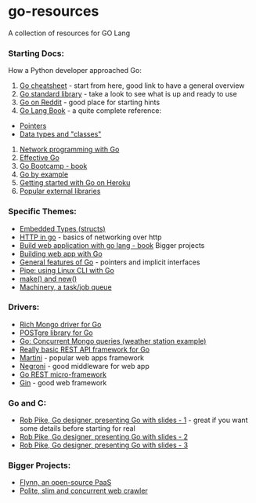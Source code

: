 # go-resources
A collection of resources for GO Lang

### Starting Docs:

How a Python developer approached Go:

1. [Go cheatsheet](https://github.com/a8m/go-lang-cheat-sheet) - start from here, good link to have a general overview
1. [Go standard library](https://golang.org/pkg/) - take a look to see what is up and ready to use
1. [Go on Reddit](http://www.reddit.com/r/golang/comments/1bxadf/how_did_you_learn_how_to_code_in_go/) - good place for starting hints
1. [Go Lang Book](http://www.golang-book.com/) - a quite complete reference:
  - [Pointers](http://www.golang-book.com/8/index.htm)
  - [Data types and "classes"](http://www.golang-book.com/9/index.htm)
1. [Network programming with Go](http://jan.newmarch.name/go/)
1. [Effective Go](http://golang.org/doc/effective_go.html)
1. [Go Bootcamp - book](http://www.golangbootcamp.com/book)
1. [Go by example](https://gobyexample.com/)
1. [Getting started with Go on Heroku](http://mmcgrana.github.io/2012/09/getting-started-with-go-on-heroku.html)
1. [Popular external libraries](http://en.wikipedia.org/wiki/Go_(programming_language)#Libraries)

### Specific Themes:

- [Embedded Types (structs)](http://www.golang-book.com/9/index.htm#section2)
- [HTTP in go](https://golang.org/pkg/net/) - basics of networking over http
- [Build web application with go lang - book](https://docs.google.com/file/d/0B2GBHFyTK2N8TzM4dEtIWjBJdEk/)
Bigger projects
- [Building web app with Go](http://codegangsta.gitbooks.io/building-web-apps-with-go/content/)
- [General features of Go](http://openmymind.net/Things-I-Wish-Someone-Had-Told-Me-About-Go/) - pointers and implicit interfaces
- [Pipe: using Linux CLI with Go](https://labix.org/pipe)
- [make() and new()](http://stackoverflow.com/a/9325620/2536357)
- [Machinery, a task/job queue](https://github.com/RichardKnop/machinery)

### Drivers:

- [Rich Mongo driver for Go](https://labix.org/mgo)
- [POSTgre library for Go](https://github.com/lib/pq)
- [Go: Concurrent Mongo queries (weather station example)](http://blog.mongodb.org/post/80579086742/running-mongodb-queries-concurrently-with-go)
- [Really basic REST API framework for Go](https://github.com/dpapathanasiou/go-api)
- [Martini](https://github.com/go-martini/martini) - popular web apps framework
- [Negroni](https://github.com/codegangsta/negroni) - good middleware for web app
- [Go REST micro-framework](http://dougblack.io/words/a-restful-micro-framework-in-go.html)
- [Gin](https://github.com/gin-gonic/gin) - good web framework

### Go and C:
- [Rob Pike, Go designer, presenting Go with slides - 1](http://go.googlecode.com/hg-history/release-branch.r60/doc/GoCourseDay1.pdf) - great if you want some details before starting for real
- [Rob Pike, Go designer, presenting Go with slides - 2](http://go.googlecode.com/hg-history/release-branch.r60/doc/GoCourseDay2.pdf)
- [Rob Pike, Go designer, presenting Go with slides - 3](http://go.googlecode.com/hg-history/release-branch.r60/doc/GoCourseDay3.pdf)

### Bigger Projects:
- [Flynn, an open-source PaaS](https://github.com/flynn/flynn)
- [Polite, slim and concurrent web crawler](https://github.com/PuerkitoBio/gocrawl)
